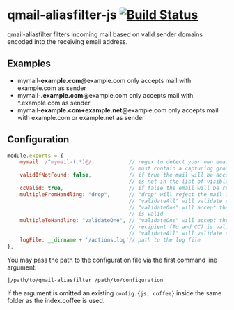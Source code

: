 qmail-aliasfilter-js [![Build Status](https://travis-ci.org/TimWolla/qmail-aliasfilter-js.png?branch=master)](https://travis-ci.org/TimWolla/qmail-aliasfilter-js)
====================

qmail-aliasfilter filters incoming mail based on valid sender domains encoded into the receiving email address.

Examples
--------

- mymail-**example.com**@example.com only accepts mail with example.com as sender
- mymail-**.example.com**@example.com only accepts mail with *.example.com as sender
- mymail-**example.com+example.net**@example.com only accepts mail with example.com or example.net as sender

Configuration
-------------

```js
module.exports = {
	mymail: /^mymail-(.*)@/,           // regex to detect your own email address
	                                   // must contain a capturing group for the domainlist
	validIfNotFound: false,            // if true the mail will be accepted in your email address
	                                   // is not in the list of visible recipients
	ccValid: true,                     // if false the email will be rejected if you are only on cc
	multipleFromHandling: "drop",      // "drop" will reject the mail if there are multiple senders
	                                   // "validateAll" will validate every single sender
	                                   // "validateOne" will accept the email if at least one sender
	                                   // is valid
	multipleToHandling: "validateOne", // "validateOne" will accept the email if at least one
	                                   // recipient (To and CC) is valid
	                                   // "validateAll" will validate every single recipient
	logFile: __dirname + '/actions.log'// path to the log file
};
```

You may pass the path to the configuration file via the first command line argument:

```
|/path/to/qmail-aliasfilter /path/to/configuration
```

If the argument is omitted an existing `config.{js, coffee}` inside the same folder as the index.coffee is used.
